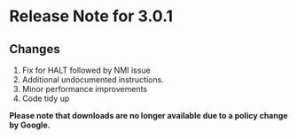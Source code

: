 # Release Note for 3.0.1 #

## Changes ##


  1. Fix for HALT followed by NMI issue
  1. Additional undocumented instructions.
  1. Minor performance improvements
  1. Code tidy up

**Please note that downloads are no longer available due to a policy change by Google.**